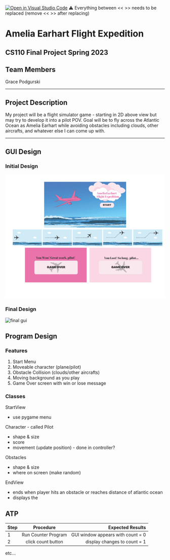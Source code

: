 [![Open in Visual Studio Code](https://classroom.github.com/assets/open-in-vscode-718a45dd9cf7e7f842a935f5ebbe5719a5e09af4491e668f4dbf3b35d5cca122.svg)](https://classroom.github.com/online_ide?assignment_repo_id=10847113&assignment_repo_type=AssignmentRepo)
:warning: Everything between << >> needs to be replaced (remove << >> after replacing)

# Amelia Earhart Flight Expedition
## CS110 Final Project  Spring 2023

## Team Members

Grace Podgurski

***

## Project Description

My project will be a flight simulator game - starting in 2D above view but may try to develop it into a pilot POV. Goal will be to fly across the Atlantic Ocean as Amelia Earhart while avoiding obstacles including clouds, other aircrafts, and whatever else I can come up with.

***    

## GUI Design

### Initial Design

![initial gui](assets/gui.jpg)

### Final Design

![final gui](assets/finalgui.jpg)

## Program Design

### Features

1. Start Menu
2. Moveable character (plane/pilot)
3. Obstacle Collision (clouds/other aircrafts)
4. Moving background as you play
5. Game Over screen with win or lose message

### Classes
StartView 
- use pygame menu

Character - called  Pilot
- shape & size
-  score
- movement (update position) - done in controller?

Obstacles
- shape & size
- where on screen (make random)

EndView 
- ends when player hits an obstacle or reaches distance of atlantic ocean 
- displays the 

## ATP

| Step                 |Procedure             |Expected Results                   |
|----------------------|:--------------------:|----------------------------------:|
|  1                   | Run Counter Program  |GUI window appears with count = 0  |
|  2                   | click count button   | display changes to count = 1      |
etc...
